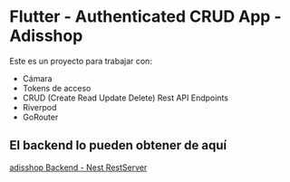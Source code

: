 # Flutter - Authenticated CRUD App - Adisshop

Este es un proyecto para trabajar con:

* Cámara
* Tokens de acceso
* CRUD (Create Read Update Delete) Rest API Endpoints
* Riverpod
* GoRouter


## El backend lo pueden obtener de aquí

[adisshop Backend - Nest RestServer](https://github.com/abdiezer27/backend-proyecto-final)



